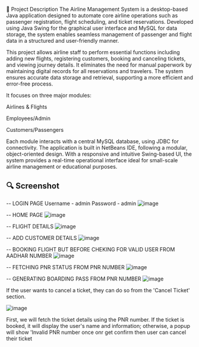 🧾 Project Description
The Airline Management System is a desktop-based Java application designed to automate core airline operations such as passenger registration, flight scheduling, and ticket reservations.
Developed using Java Swing for the graphical user interface and MySQL for data storage, the system enables seamless management of passenger and flight data in a structured and user-friendly manner.

This project allows airline staff to perform essential functions including adding new flights, registering customers, booking and canceling tickets, and viewing journey details. 
It eliminates the need for manual paperwork by maintaining digital records for all reservations and travelers. The system ensures accurate data storage and retrieval, supporting 
a more efficient and error-free process.

It focuses on three major modules:

Airlines & Flights

Employees/Admin

Customers/Passengers

Each module interacts with a central MySQL database, using JDBC for connectivity. The application is built in NetBeans IDE, following a modular, object-oriented design.
With a responsive and intuitive Swing-based UI, the system provides a real-time operational interface ideal for small-scale airline management or educational purposes.


## 🔍 Screenshot
-- LOGIN PAGE
Username - admin
Password - admin
![image](https://github.com/user-attachments/assets/62e945f9-2730-424e-89c3-d75bd26df6ba)


-- HOME PAGE
![image](https://github.com/user-attachments/assets/405df560-83d9-4d04-8086-5093ff20c200)

-- FLIGHT DETAILS
![image](https://github.com/user-attachments/assets/37adc076-2555-4ace-92fe-db0ea0b1686d)


-- ADD CUSTOMER DETAILS
![image](https://github.com/user-attachments/assets/10c3e5ea-2b8c-4abd-8bbd-076a0c8873b8)


-- BOOKING FLIGHT BUT BEFORE CHEKING FOR VALID USER FROM AADHAR NUMBER
![image](https://github.com/user-attachments/assets/2e77395d-4974-4497-9922-cb1fc8b91310)

-- FETCHING PNR STATUS FROM PNR NUMBER
![image](https://github.com/user-attachments/assets/b4d99bd0-6d55-41f7-b134-4d9b58f75e00)


-- GENERATING BOARDING PASS FROM PNR NUMBER
![image](https://github.com/user-attachments/assets/a26b5e7f-6b7a-4e11-80ec-d61463deb7f4)


If the user wants to cancel a ticket, they can do so from the 'Cancel Ticket' section.

![image](https://github.com/user-attachments/assets/03ef2a40-6cdd-4df0-a8f6-7f71bdd09ea7)

First, we will fetch the ticket details using the PNR number. If the ticket is booked, it will display the user's name and information; otherwise, a popup will show 'Invalid PNR number
once onr get confirm then user can cancel their ticket









